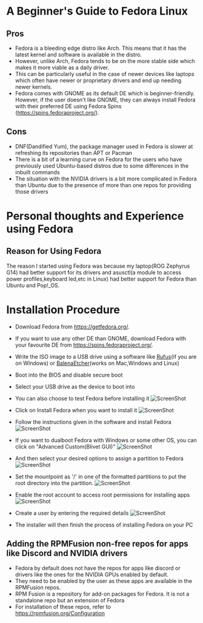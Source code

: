 # A Beginner's Guide to Fedora Linux

## Pros

- Fedora is a bleeding edge distro like Arch. This means that it has the latest kernel and software is available in the distro.
- However, unlike Arch, Fedora tends to be on the more stable side which makes it more viable as a daily driver.
- This can be particularly useful in the case of newer devices like laptops which often have newer or proprietary drivers and end up needing newer kernels.
- Fedora comes with GNOME as its default DE which is beginner-friendly. However, if the user doesn't like GNOME, they can always install Fedora with their preferred DE using Fedora Spins
 (https://spins.fedoraproject.org/).

## Cons

- DNF(Dandified Yum), the package manager used in Fedora is slower at refreshing its repositories than APT or Pacman
- There is a bit of a learning curve on Fedora for the users who have previously used Ubuntu-based distros due to some differences in the inbuilt commands
- The situation with the NVIDIA drivers is a bit more complicated in Fedora than Ubuntu due to the presence of more than one repos for providing those drivers

# Personal thoughts and Experience using Fedora

## Reason for Using Fedora

The reason I started using Fedora was because my laptop(ROG Zephyrus G14) had better support for its drivers and asusctl(a module to access power profiles,keyboard led,etc in Linux) had better support for Fedora than Ubuntu and Pop!\_OS.

# Installation Procedure

- Download Fedora from https://getfedora.org/.
- If you want to use any other DE than GNOME, download Fedora with your favourite DE from https://spins.fedoraproject.org/.
- Write the ISO image to a USB drive using a software like <a href="https://rufus.ie/en/">Rufus</a>(if you are on WIndows) or <a href="https://github.com/balena-io/etcher/releases/tag/v1.10.6">BalenaEtcher</a>(works on Mac,Windows and Linux)
- Boot into the BIOS and disable secure boot
- Select your USB drive as the device to boot into
- You can also choose to test Fedora before installing it
![ScreenShot](/Images/file2.png)

- Click on Install Fedora when you want to install it
![ScreenShot](/Images/file1.png)
- Follow the instructions given in the software and install Fedora
![ScreenShot](/Images/file3.png)
- If you want to dualboot Fedora with Windows or some other OS, you can click on "Advanced Custom(Blivet GUI)"
![ScreenShot](/Images/file6.png)
- And then select your desired options to assign a partition to Fedora
![ScreenShot](/Images/file7.png)

- Set the mountpoint as '/' in one of the formatted partitions to put the root directory into the partition.
![ScreenShot](/Images/file8.png)
- Enable the root account to access root permissions for installing apps
![ScreenShot](/Images/file9.png)
- Create a user by entering the required details
![ScreenShot](/Images/file10.png)
- The installer will then finish the process of installing Fedora on your PC

## Adding the RPMFusion non-free repos for apps like Discord and NVIDIA drivers
- Fedora by default does not have the repos for apps like discord or drivers like the ones for the NVIDIA GPUs enabled by default.
- They need to be enabled by the user as these apps are available in the RPMFusion repos.
- RPM Fusion is a repository for add-on packages for Fedora. It is not a standalone repo but an extension of Fedora
- For installation of these repos, refer to https://rpmfusion.org/Configuration

